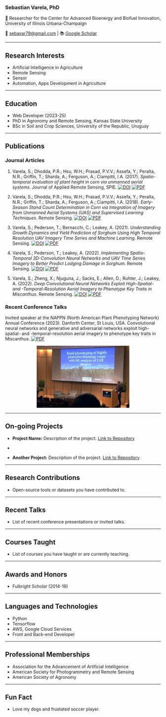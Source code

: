 ### Sebastian Varela, PhD

🔬 Researcher for the Center for Advanced Bioenergy and Biofuel Innovation, University of Illinois Urbana-Champaign 

📧 sebavar79@gmail.com | 📚 [Google Scholar](https://scholar.google.com/citations?hl=en&user=7VElQ60AAAAJ)

---

## Research Interests
- Artificial Intelligence in Agriculture
- Remote Sensing
- Sensor
- Automation, Apps Development in Agriculture

---

## Education
- Web Developer (2023-25)
- PhD in Agronomy and Remote Sensing, Kansas State University
- BSc in Soil and Crop Sciences, University of the Republic, Uruguay

---

## Publications

### Journal Articles

1. Varela, S.; Dhodda, P.R.; Hsu, W.H.; Prasad, P.V.V.; Assefa, Y.; Peralta, N.R.; Griffin, T.; Sharda, A.; Ferguson, A.; Ciampitti, I.A. (2017). *Spatio-temporal evaluation of plant height in corn via unmanned aerial systems*. Journal of Applied Remote Sensing, SPIE. [![DOI](https://img.shields.io/badge/DOI-10.1117/1.JRS.11.036013-blue)](https://doi.org/10.1117/1.JRS.11.036013) [![PDF](https://img.shields.io/badge/PDF-Download-orange)](papers/036013_1.pdf)

   
2. Varela, S.; Dhodda, P.R.; Hsu, W.H.; Prasad, P.V.V.; Assefa, Y.; Peralta, N.R.; Griffin, T.; Sharda, A.; Ferguson, A.; Ciampitti, I.A. (2018). *Early-Season Stand Count Determination in Corn via Integration of Imagery from Unmanned Aerial Systems (UAS) and Supervised Learning Techniques*. Remote Sensing. [![DOI](https://img.shields.io/badge/DOI-10.3390/rs10020343-blue)](https://doi.org/10.3390/rs10020343) [![PDF](https://img.shields.io/badge/PDF-Download-orange)](papers/remotesensing-10-00343-v2.pdf)

   
3. Varela, S.; Pederson, T.; Bernacchi, C.; Leakey, A. (2021). *Understanding Growth Dynamics and Yield Prediction of Sorghum Using High Temporal Resolution UAV Imagery Time Series and Machine Learning*. Remote Sensing. [![DOI](https://img.shields.io/badge/DOI-10.3390/rs13091763-blue)](https://doi.org/10.3390/rs13091763) [![PDF](https://img.shields.io/badge/PDF-Download-orange)](papers/remotesensing-13-01763-v2.pdf)


4. Varela, S.; Pederson, T.; Leakey, A. (2022). *Implementing Spatio-Temporal 3D-Convolution Neural Networks and UAV Time Series Imagery to Better Predict Lodging Damage in Sorghum*. Remote Sensing. [![DOI](https://img.shields.io/badge/DOI-10.3390/rs14030733-blue)](https://doi.org/10.3390/rs14030733) [![PDF](https://img.shields.io/badge/PDF-Download-orange)](papers/remotesensing-14-00733-v2.pdf)


5. Varela, S.; Zheng, X.; Njuguna, J.; Sacks, E.; Allen, D.; Ruhter, J.; Leakey, A.  (2022). *Deep Convolutional Neural Networks Exploit High-Spatial- and -Temporal-Resolution Aerial Imagery to Phenotype Key Traits in Miscanthus*. Remote Sensing. [![DOI](https://img.shields.io/badge/DOI-10.3390/rs14215333-blue)](https://doi.org/10.3390/rs14215333) [![PDF](https://img.shields.io/badge/PDF-Download-orange)](papers/remotesensing-14-05333.pdf)

    
### Recent Conference Talks
Invited speaker at the NAPPN (North American Plant Phenotyping Network) Annual Conference (2023). Danforth Center, St Louis, USA. Convolutional neural networks and generative and adversarial networks exploit high-spatial- and -temporal-resolution aerial imagery to phenotype key traits in Miscanthus. [![PDF](https://img.shields.io/badge/PDF-Download-orange)](papers/2023-NAPPN-abstract-SV.pdf)
<p align="center">
   <img src="papers/WhatsApp Image 2024-05-03 at 14.14.31.jpeg" width="300" height="200">

   

   
---

## On-going Projects

- **Project Name:** Description of the project. [Link to Repository](https://github.com/pixelvar79/project)

- 
- **Another Project:** Description of the project. [Link to Repository](https://github.com/yourusername/another-project)

---

## Research Contributions
- Open-source tools or datasets you have contributed to.

---

## Recent Talks
- List of recent conference presentations or invited talks.

---

## Courses Taught
- List of courses you have taught or are currently teaching.

---

## Awards and Honors
- Fulbright Scholar (2014-16)

---

## Languages and Technologies
- Python
- Tensorflow
- AWS, Google Cloud Services
- Front and Back-end Developer

---

## Professional Memberships
- Association for the Advancement of Artificial Intelligence
- American Society for Photogrammetry and Remote Sensing
- American Society of Agronomy

---

## Fun Fact
- Love my dogs and frustated soccer player.
